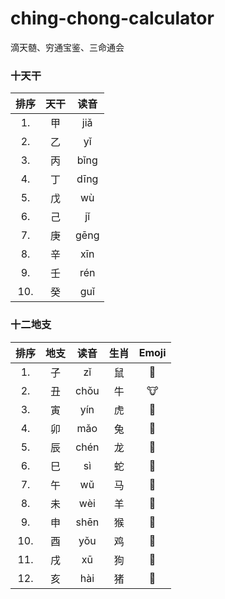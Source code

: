 # ching-chong-calculator
滴天髄、穷通宝鉴、三命通会

### 十天干
| 排序  | 天干 | 读音  |
|:----:|:----:|:----:|
| 1.   |  甲  | jiǎ  |
| 2.   |  乙  | yǐ   |
| 3.   |  丙  | bǐng |
| 4.   |  丁  | dīng |
| 5.   |  戊  | wù   |
| 6.   |  己  | jǐ   |
| 7.   |  庚  | gēng |
| 8.   |  辛  | xīn  |
| 9.   |  壬  | rén  |
| 10.  |  癸  | guǐ  |

### 十二地支
| 排序  | 地支 | 读音  | 生肖 |Emoji|
|:----:|:----:|:----:|:----:|:----:|
| 1.   |  子  | zǐ   |  鼠  |  🐁  |
| 2.   |  丑  | chǒu |  牛  |  🐮  |
| 3.   |  寅  | yín  |  虎  |  🐯  |
| 4.   |  卯  | mǎo  |  兔  |  🐇  |
| 5.   |  辰  | chén |  龙  |  🐉  |
| 6.   |  巳  | sì   |  蛇  |  🐍  |
| 7.   |  午  | wǔ   |  马  |  🐴  |
| 8.   |  未  | wèi  |  羊  |  🐐  |
| 9.   |  申  | shēn |  猴  |  🐒  |
| 10.  |  酉  | yǒu  |  鸡  |  🐔  |
| 11.  |  戌  | xū   |  狗  |  🐶  |
| 12.  |  亥  | hài  |  猪  |  🐷  |
